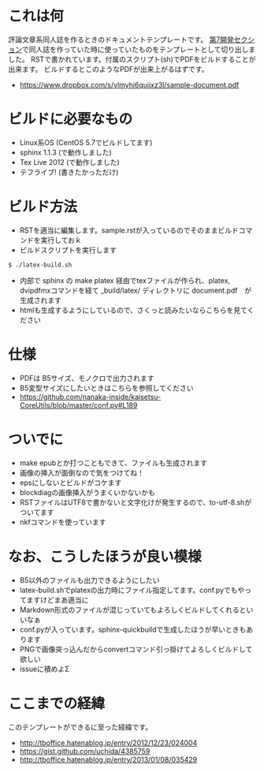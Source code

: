 これは何
==========

評論文章系同人誌を作るときのドキュメントテンプレートです。
[第7開発セクション](https://sites.google.com/site/dai7sec/)で同人誌を作っていた時に使っていたものをテンプレートとして切り出しました。
RSTで書かれています。付属のスクリプト(sh)でPDFをビルドすることが出来ます。
ビルドするとこのようなPDFが出来上がるはずです。

* https://www.dropbox.com/s/ylmyhi6qujjxz3l/sample-document.pdf


ビルドに必要なもの
==================

* Linux系OS (CentOS 5.7でビルドしてます)
* sphinx 1.1.3 (で動作しました)
* Tex Live 2012 (で動作しました)
 * テフライブ! (書きたかっただけ)


ビルド方法
==========

* RSTを適当に編集します。sample.rstが入っているのでそのままビルドコマンドを実行しておｋ
* ビルドスクリプトを実行します
```
$ ./latex-build.sh
```
* 内部で sphinx の make platex 経由でtexファイルが作られ、platex, dvipdfmxコマンドを経て _build/latex/ ディレクトリに document.pdf　が生成されます
* htmlも生成するようにしているので、さくっと読みたいならこちらを見てください


仕様
=====

* PDFは B5サイズ、モノクロで出力されます
 * B5変型サイズにしたいときはこちらを参照してください
  * https://github.com/nanaka-inside/kaisetsu-CoreUtils/blob/master/conf.py#L189

ついでに
========

* make epubとか打つこともできて、ファイルも生成されます
* 画像の挿入が面倒なので気をつけてね！
 * epsにしないとビルドがコケます
 * blockdiagの画像挿入がうまくいかないかも
* RSTファイルはUTF8で書かないと文字化けが発生するので、to-utf-8.shがついてます
 * nkfコマンドを使っています

なお、こうしたほうが良い模様
=============================

* B5以外のファイルも出力できるようにしたい
 * latex-build.shでplatexの出力時にファイル指定してます。conf.pyでもやってますけどまあ適当に
* Markdown形式のファイルが混じっていてもよろしくビルドしてくれるといいなぁ
* conf.pyが入っています。sphinx-quickbuildで生成したほうが早いときもあります
* PNGで画像突っ込んだからconvertコマンド引っ掛けてよろしくビルドして欲しい
* issueに積めよΣ

ここまでの経緯
==============

このテンプレートができるに至った経緯です。

* http://tboffice.hatenablog.jp/entry/2012/12/23/024004
* https://gist.github.com/uchida/4385759
* http://tboffice.hatenablog.jp/entry/2013/01/08/035429

